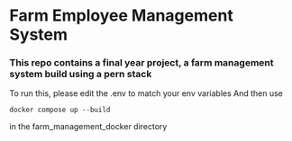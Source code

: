 # Farm Employee Management System
### This repo contains a final year project, a farm management system build using a pern stack

To run this, please edit the .env to match your env variables
And then use 
```
docker compose up --build
```
in the farm_management_docker directory
